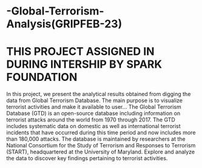 # -Global-Terrorism-Analysis(GRIPFEB-23)
# THIS PROJECT ASSIGNED IN DURING INTERSHIP BY SPARK FOUNDATION
In this project, we present the analytical results obtained from digging the data from Global Terrorism Database. The main purpose is to visualize terrorist activities and make it available to user…
The Global Terrorism Database (GTD) is an open-source database including information on terrorist attacks around the world from 1970 through 2017. The GTD includes systematic data on domestic as well as international terrorist incidents that have occurred during this time period and now includes more than 180,000 attacks. The database is maintained by researchers at the National Consortium for the Study of Terrorism and Responses to Terrorism (START), headquartered at the University of Maryland.
Explore and analyze the data to discover key findings pertaining to terrorist activities.
